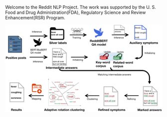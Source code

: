 Welcome to the Reddit NLP Project.
The work was supported by the U. S. Food and Drug Administration(FDA), Regulatory Science and Review Enhancement(RSR) Program.

![](https://github.com/Mooozer/RedditSymNLP/blob/master/Figure2.jpg)
